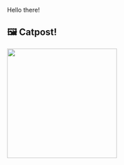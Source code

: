 Hello there!



## 🖼️ Catpost!

<sub>
    <img src="https://cdn2.thecatapi.com/images/bn6.jpg" height="256">
</sub>

